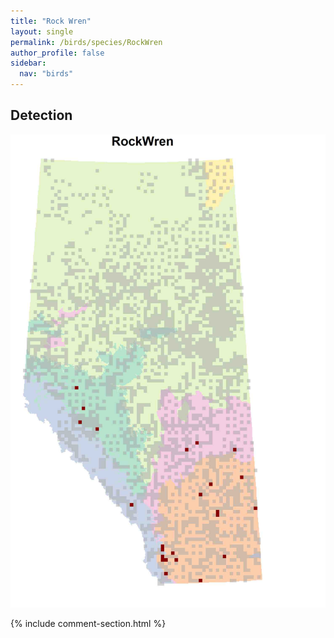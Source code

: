 ```yaml
---
title: "Rock Wren"
layout: single
permalink: /birds/species/RockWren
author_profile: false
sidebar:
  nav: "birds"
---
```


<h2>Detection</h2>

![](/assets/images/birds/RockWren/det.jpg)

{% include comment-section.html %}
